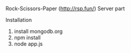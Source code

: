 Rock-Scissors-Paper (http://rsp.fun/)
Server part

Installation

1. install mongodb.org
2. npm install
3. node app.js
